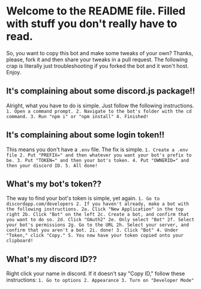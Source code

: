 # Welcome to the README file. Filled with stuff you don't really have to read.

  So, you want to copy this bot and make some tweaks of your own? Thanks, please, fork it and then share your tweaks in a pull request. The following crap is literally just troubleshooting if you forked the bot and it won't host. Enjoy.

## It's complaining about some discord.js package!!
  Alright, what you have to do is simple. Just follow the following instructions.
`1. Open a command prompt.
2. Navigate to the bot's folder with the cd command.
3. Run "npm i" or "npm install"
4. Finished!`

## It's complaining about some login token!!
  This means you don't have a `.env` file. The fix is simple.
`1. Create a .env file
2. Put "PREFIX=" and then whatever you want your bot's prefix to be.
3. Put "TOKEN=" and then your bot's token.
4. Put "OWNERID=" and then your discord ID.
5. All done!`

## What's my bot's token??
  The way to find your bot's token is simple, yet again.
`1. Go to discordapp.com/developers
2. If you haven't already, make a bot with the following instructions.
  2a. Click "New Application" in the top right
  2b. Click "Bot" on the left
  2c. Create a bot, and confirm that you want to do so.
  2d. Click "OAuth2"
  2e. Only select "Bot"
  2f. Select your bot's permissions
  2g. Go to the URL
  2h. Select your server, and confirm that you aren't a bot.
  2i. done!
3. Click "Bot"
4. Under "Token," click "Copy."
5. You now have your token copied onto your clipboard!`

## What's my discord ID??
  Right click your name in discord. If it doesn't say "Copy ID," follow these instructions:
`1. Go to options
2. Appearance
3. Turn on "Developer Mode"`

